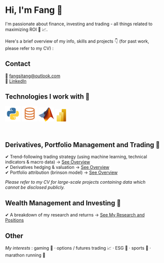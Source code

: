 # Hi, I'm Fang 👋
I'm passionate about finance, investing and trading - all things related to maximizing ROI 🫡 📈. 

Here's a brief overview of my info, skills and projects 👇 (for past work, please refer to my CV) :

## Contact

📩 fangsitang@outlook.com\
👤 <a href="https://www.linkedin.com/in/fangsitang" target="_blank">LinkedIn</a>

## Technologies I work with 🔧

<p>
  <img src="images/logo_python.jpg" alt="Python" width="50" height="50">
  <img src="images/logo_slq.png" alt="SQL" width="50" height="50">
  <img src="images/logo_matlab.png" alt="Matlab" width="50" height="45">
  <img src="images/logo_powerbi.png" alt="Power BI" width="40" height="40">
</p>
<br>

## Derivatives, Portfolio Management and Trading 🚀

✔ Trend-following trading strategy (using machine learning, technical indicators & macro data) → [See Overview](https://github.com/fangsitang/Trading-Algo-Random-Forest)\
✔ Derivatives hedging & valuation → [See Overview](https://github.com/fangsitang/derivatives)\
✔ Portfolio attribution (brinson model) → [See Overview](https://github.com/fangsitang/portfolio_performance)

*Please refer to my CV for large-scale projects containing data which cannot be disclosed publicly.*
  
## Wealth Management and Investing 🥧

✔ A breakdown of my research and returns → [See My Research and Positions](https://github.com/fangsitang/personal_projects)

## Other
*My interests* : gaming 👾 · options / futures trading 📈 · ESG 🌱 · sports 🏀 · marathon running 👟
